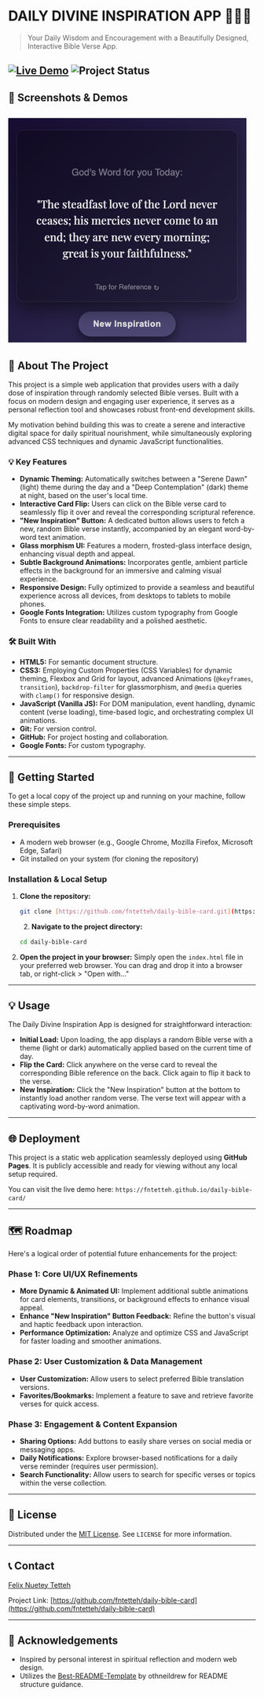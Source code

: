 # DAILY DIVINE INSPIRATION APP 📿🙏🏽

> Your Daily Wisdom and Encouragement with a Beautifully Designed, Interactive Bible Verse App.

[![Live Demo](https://img.shields.io/badge/Live%20Demo-In%20Progress-orange?style=for-the-badge&logo=vercel)](https://fntetteh.github.io/daily-bible-card/)
![Project Status](https://img.shields.io/badge/Status-In%20Progress-informational?style=for-the-badge)
---

## 📸 Screenshots & Demos

![App Screenshot](assets/screenshot-daily-bible-card.png)
---

## 🌟 About The Project

This project is a simple web application that provides users with a daily dose of inspiration through randomly selected Bible verses. Built with a focus on modern design and engaging user experience, it serves as a personal reflection tool and showcases robust front-end development skills.

My motivation behind building this was to create a serene and interactive digital space for daily spiritual nourishment, while simultaneously exploring advanced CSS techniques and dynamic JavaScript functionalities.

### 💡 Key Features

* **Dynamic Theming:** Automatically switches between a "Serene Dawn" (light) theme during the day and a "Deep Contemplation" (dark) theme at night, based on the user's local time.
* **Interactive Card Flip:** Users can click on the Bible verse card to seamlessly flip it over and reveal the corresponding scriptural reference.
* **"New Inspiration" Button:** A dedicated button allows users to fetch a new, random Bible verse instantly, accompanied by an elegant word-by-word text animation.
* **Glass morphism UI:** Features a modern, frosted-glass interface design, enhancing visual depth and appeal.
* **Subtle Background Animations:** Incorporates gentle, ambient particle effects in the background for an immersive and calming visual experience.
* **Responsive Design:** Fully optimized to provide a seamless and beautiful experience across all devices, from desktops to tablets to mobile phones.
* **Google Fonts Integration:** Utilizes custom typography from Google Fonts to ensure clear readability and a polished aesthetic.

### 🛠️ Built With

* **HTML5:** For semantic document structure.
* **CSS3:** Employing Custom Properties (CSS Variables) for dynamic theming, Flexbox and Grid for layout, advanced Animations (`@keyframes`, `transition`), `backdrop-filter` for glassmorphism, and `@media` queries with `clamp()` for responsive design.
* **JavaScript (Vanilla JS):** For DOM manipulation, event handling, dynamic content (verse loading), time-based logic, and orchestrating complex UI animations.
* **Git:** For version control.
* **GitHub:** For project hosting and collaboration.
* **Google Fonts:** For custom typography.

---

## 🚀 Getting Started

To get a local copy of the project up and running on your machine, follow these simple steps.

### Prerequisites

* A modern web browser (e.g., Google Chrome, Mozilla Firefox, Microsoft Edge, Safari)
* Git installed on your system (for cloning the repository)

### Installation & Local Setup

1.  **Clone the repository:**
    ```bash
    git clone [https://github.com/fntetteh/daily-bible-card.git](https://github.com/fntetteh/daily-bible-card.git)
    ```
    2.  **Navigate to the project directory:**
    ```bash
    cd daily-bible-card
    ```
3.  **Open the project in your browser:**
    Simply open the `index.html` file in your preferred web browser. You can drag and drop it into a browser tab, or right-click > "Open with..."

---

## 💡 Usage

The Daily Divine Inspiration App is designed for straightforward interaction:

* **Initial Load:** Upon loading, the app displays a random Bible verse with a theme (light or dark) automatically applied based on the current time of day.
* **Flip the Card:** Click anywhere on the verse card to reveal the corresponding Bible reference on the back. Click again to flip it back to the verse.
* **New Inspiration:** Click the "New Inspiration" button at the bottom to instantly load another random verse. The verse text will appear with a captivating word-by-word animation.

---

## 🌐 Deployment

This project is a static web application seamlessly deployed using **GitHub Pages**. It is publicly accessible and ready for viewing without any local setup required.

You can visit the live demo here: `https://fntetteh.github.io/daily-bible-card/`

---

## 🗺️ Roadmap

Here's a logical order of potential future enhancements for the project:

### Phase 1: Core UI/UX Refinements
* **More Dynamic & Animated UI:** Implement additional subtle animations for card elements, transitions, or background effects to enhance visual appeal.
* **Enhance "New Inspiration" Button Feedback:** Refine the button's visual and haptic feedback upon interaction.
* **Performance Optimization:** Analyze and optimize CSS and JavaScript for faster loading and smoother animations.

### Phase 2: User Customization & Data Management
* **User Customization:** Allow users to select preferred Bible translation versions.
* **Favorites/Bookmarks:** Implement a feature to save and retrieve favorite verses for quick access.

### Phase 3: Engagement & Content Expansion
* **Sharing Options:** Add buttons to easily share verses on social media or messaging apps.
* **Daily Notifications:** Explore browser-based notifications for a daily verse reminder (requires user permission).
* **Search Functionality:** Allow users to search for specific verses or topics within the verse collection.

---

## 📄 License

Distributed under the [MIT License](LICENSE). See `LICENSE` for more information.

---

## 📞 Contact

[Felix Nuetey Tetteh](tettehfelixnuetey@gmail.com) 

Project Link: [https://github.com/fntetteh/daily-bible-card](https://github.com/fntetteh/daily-bible-card)

---

## 🙏 Acknowledgements

* Inspired by personal interest in spiritual reflection and modern web design.
* Utilizes the [Best-README-Template](https://github.com/othneildrew/Best-README-Template) by othneildrew for README structure guidance.